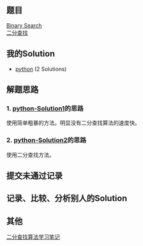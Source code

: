 ## 题目

[Binary Search](https://leetcode.com/problems/binary-search/) <br/> [二分查找](https://leetcode-cn.com/problems/binary-search/)

## 我的Solution

- [python](../704/704_binary_search.py) (2 Solutions)

## 解题思路

### 1. [python-Solution1](../704/704_binary_search.py)的思路

使用简单粗暴的方法。明显没有二分查找算法的速度快。

### 2. [python-Solution2](../704/704_binary_search.py)的思路

使用二分查找方法。

## 提交未通过记录

## 记录、比较、分析别人的Solution

## 其他

[二分查找算法学习笔记](https://github.com/dym0080/articles/blob/master/data-structure-and-algorithm/lcc05%E6%95%B0%E6%8D%AE%E7%BB%93%E6%9E%84%E5%AD%A6%E4%B9%A0%E7%AC%94%E8%AE%B0-%E4%BA%8C%E5%88%86%E6%9F%A5%E6%89%BE.md)